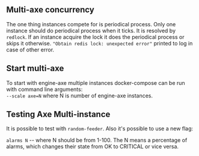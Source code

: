 ## Multi-axe concurrency

The one thing instances compete for is periodical process. Only one instance should do periodical process when it ticks. It is resolved by `redlock`. If an instance acquire the lock it does the periodical process or skips it otherwise. `"Obtain redis lock: unexpected error"` printed to log in case of other error.

## Start multi-axe

To start with engine-axe multiple instances docker-compose can be run with command line arguments:  
`--scale axe=N` where N is number of engine-axe instances.  

## Testing Axe Multi-instance
It is possible to test with `random-feeder`. Also it's possible to use a new flag:

`alarms N` -- where N should be from 1-100. The N means a percentage of alarms, which changes their state from OK to CRITICAL or vice versa.
